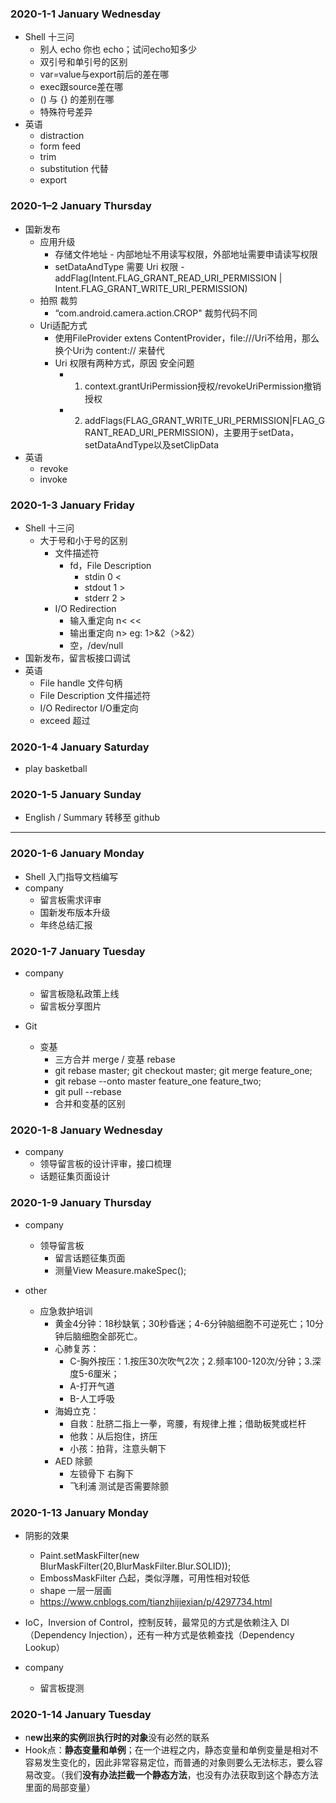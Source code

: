 ### 2020-1-1 January Wednesday

* Shell 十三问
    * 别人 echo 你也 echo；试问echo知多少
    * 双引号和单引号的区别
    * var=value与export前后的差在哪
    * exec跟source差在哪
    * () 与 {} 的差别在哪
    * 特殊符号差异
* 英语
    * distraction
    * form feed
    * trim
    * substitution  代替
    * export


### 2020-1–2 January Thursday

* 国新发布
    * 应用升级
        * 存储文件地址 - 内部地址不用读写权限，外部地址需要申请读写权限
        * setDataAndType 需要 Uri 权限 -  addFlag(Intent.FLAG_GRANT_READ_URI_PERMISSION | Intent.FLAG_GRANT_WRITE_URI_PERMISSION)
    * 拍照 裁剪
        * “com.android.camera.action.CROP" 裁剪代码不同 
    * Uri适配方式
        * 使用FileProvider extens ContentProvider，file:///Uri不给用，那么换个Uri为 content:// 来替代
        *  Uri 权限有两种方式，原因 安全问题
            * 1. context.grantUriPermission授权/revokeUriPermission撤销授权
            * 2. addFlags(FLAG_GRANT_WRITE_URI_PERMISSION|FLAG_GRANT_READ_URI_PERMISSION)，主要用于setData，setDataAndType以及setClipData
* 英语
    * revoke
    * invoke


### 2020-1-3 January Friday

* Shell 十三问
    * 大于号和小于号的区别
        * 文件描述符
            * fd，File Description
                * stdin 0 <
                * stdout 1 >
                * stderr 2 >
        * I/O Redirection
            * 输入重定向 n<   <<
            * 输出重定向 n>  eg: 1>&2（>&2）
            * 空，/dev/null
* 国新发布，留言板接口调试
* 英语
    * File handle 文件句柄
    * File Description 文件描述符
    * I/O Redirector I/O重定向
    * exceed 超过


### 2020-1-4 January Saturday

* play basketball

### 2020-1-5 January Sunday

* English / Summary 转移至 github


---

### 2020-1-6 January Monday

* Shell 入门指导文档编写
* company
    * 留言板需求评审
    * 国新发布版本升级
    * 年终总结汇报


### 2020-1-7 January Tuesday

* company
    * 留言板隐私政策上线
    * 留言板分享图片

* Git
    * 变基
        * 三方合并 merge / 变基 rebase
        * git rebase master; git checkout master; git merge feature_one;
        * git rebase --onto master feature_one feature_two;
        * git pull --rebase
        * 合并和变基的区别
     
### 2020-1-8 January Wednesday

* company
    * 领导留言板的设计评审，接口梳理
    * 话题征集页面设计

### 2020-1-9 January Thursday    

* company
    * 领导留言板
        * 留言话题征集页面
        * 测量View Measure.makeSpec();

* other
    * 应急救护培训
        * 黄金4分钟：18秒缺氧；30秒昏迷；4-6分钟脑细胞不可逆死亡；10分钟后脑细胞全部死亡。
        * 心肺复苏：
            * C-胸外按压：1.按压30次吹气2次；2.频率100-120次/分钟；3.深度5-6厘米；
            * A-打开气道
            * B-人工呼吸
        * 海姆立克：
            * 自救：肚脐二指上一拳，弯腰，有规律上推；借助板凳或栏杆
            * 他救：从后抱住，挤压
            * 小孩：拍背，注意头朝下
        * AED 除颤
            * 左锁骨下 右胸下
            * 飞利浦 测试是否需要除颤

### 2020-1-13 January Monday

* 阴影的效果
    * Paint.setMaskFilter(new BlurMaskFilter(20,BlurMaskFilter.Blur.SOLID));
    * EmbossMaskFilter 凸起，类似浮雕，可用性相对较低
    * shape 一层一层画
    * https://www.cnblogs.com/tianzhijiexian/p/4297734.html

* IoC，Inversion of Control，控制反转，最常见的方式是依赖注入 DI（Dependency Injection），还有一种方式是依赖查找（Dependency Lookup）
    
* company
    * 留言板提测

### 2020-1-14 January Tuesday
* n**ew出来的实例**跟**执行时的对象**没有必然的联系
* Hook点：**静态变量和单例**；在一个进程之内，静态变量和单例变量是相对不容易发生变化的，因此非常容易定位，而普通的对象则要么无法标志，要么容易改变。（我们**没有办法拦截一个静态方法**，也没有办法获取到这个静态方法里面的局部变量）




